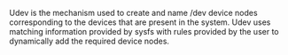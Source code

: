 Udev is the mechanism used to create and name /dev device nodes corresponding to the devices that are present in the system. Udev uses matching information provided by sysfs with rules provided by the user to dynamically add the required device nodes.
